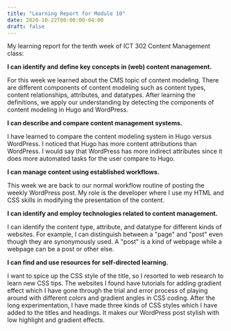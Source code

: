 ```yaml
---
title: "Learning Report for Module 10"
date: 2020-10-22T00:00:00-04:00
draft: false
---
```

My learning report for the tenth week of ICT 302 Content Management class:

**I can identify and define key concepts in (web) content management.**

For this week we learned about the CMS topic of content modeling. There are different components of content modeling such as content types, content relationships, attributes, and datatypes. After learning the definitions, we apply our understanding by detecting the components of content modeling in Hugo and WordPress. 


**I can describe and compare content management systems.**

I have learned to compare the content modeling system in Hugo versus WordPress. I noticed that Hugo has more content attributions than WordPress. I would say that WordPress has more indirect attributes since it does more automated tasks for the user compare to Hugo. 


**I can manage content using established workflows.**

This week we are back to our normal workflow routine of posting the weekly WordPress post. My role is the developer where I use my HTML and CSS skills in modifying the presentation of the content. 


**I can identify and employ technologies related to content management.**

I can identify the content type, attribute, and datatype for different kinds of websites. For example, I can distinguish between a "page" and "post" even though they are synonymously used. A "post" is a kind of webpage while a webpage can be a post or other else. 


**I can find and use resources for self-directed learning.**

I want to spice up the CSS style of the title, so I resorted to web research to learn new CSS tips. The websites I found have tutorials for adding gradient effect which I have gone through the trial and error process of playing around with different colors and gradient angles in CSS coding. After the long experimentation, I have made three kinds of CSS styles which I have added to the titles and headings. It makes our WordPress post stylish with low highlight and gradient effects. 
